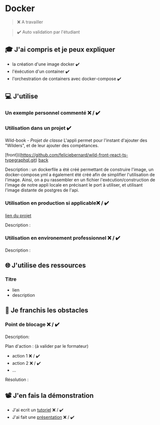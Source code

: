 # Docker

> ❌ A travailler

> ✔️ Auto validation par l'étudiant

## 🎓 J'ai compris et je peux expliquer

- la création d'une image docker ✔️
- l'éxécution d'un container ✔️
- l'orchestration de containers avec docker-compose ✔️

## 💻 J'utilise

### Un exemple personnel commenté ❌ / ✔️

### Utilisation dans un projet ✔️

Wild-book - _Projet de classe_
L'appli permet pour l'instant d'ajouter des "Wilders", et de leur ajouter des compétances.

[front]((https://github.com/feliciebernard/wild-front-react-ts-typegraphql.git)
[back](https://github.com/feliciebernard/wild-back-node-ts-typegraphql.git)

Description : un dockerfile a été créé permettant de construire l'image, un docker-compose.yml a également été créé afin de simplifier l'utilisation de l'image. Ainsi, on a pu rassembler en un fichier l'exécution/construction de l'image de notre appli locale en précisant le port à utiliser, et utilisant l'image distante de postgres de l'api.

### Utilisation en production si applicable❌ / ✔️

[lien du projet](...)

Description :

### Utilisation en environement professionnel ❌ / ✔️

Description :

## 🌐 J'utilise des ressources

### Titre

- lien
- description

## 🚧 Je franchis les obstacles

### Point de blocage ❌ / ✔️

Description:

Plan d'action : (à valider par le formateur)

- action 1 ❌ / ✔️
- action 2 ❌ / ✔️
- ...

Résolution :

## 📽️ J'en fais la démonstration

- J'ai ecrit un [tutoriel](...) ❌ / ✔️
- J'ai fait une [présentation](...) ❌ / ✔️
